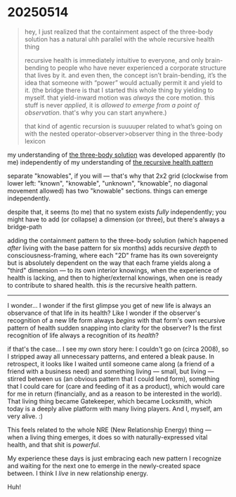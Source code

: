 # 20250514

> hey, I just realized that the containment aspect of the three-body solution has a natural uhh parallel with the whole recursive health thing
>
> recursive health is immediately intuitive to everyone, and only brain-bending to people who have never experienced a corporate structure that lives by it. and even then, the concept isn’t brain-bending, it’s the idea that someone with “power” would actually permit it and yield to it. (the bridge there is that I started this whole thing by yielding to myself. that yield-inward motion was _always_ the core motion. this stuff is never _applied_, it is _allowed to emerge from a point of observation_. that's why you can start anywhere.)
>
> that kind of agentic recursion is suuuuper related to what’s going on with the nested operator-observer>observer thing in the three-body lexicon

my understanding of [the three-body solution](12/the-three-body-solution.md) was developed apparently (to me) independently of my understanding of [the recursive health pattern](../../ideas/health-emerges-recursively.md)

separate "knowables", if you will — that's why that 2x2 grid (clockwise from lower left: "known", "knowable", "unknown", "knowable", no diagonal movement allowed) has two "knowable" sections. things can emerge independently.

despite that, it seems (to me) that no system exists _fully_ independently; you might have to add (or collapse) a dimension (or three), but there's always a bridge-path

adding the containment pattern to the three-body solution (which happened _after_ living with the base pattern for six months) adds recursive _depth_ to consciousness-framing, where each "2D" frame has its own sovereignty but is absolutely dependent on the way that each frame yields along a "third" dimension — to its own interior knowings, when the experience of health is lacking, and then to higher/external knowings, when one is ready to contribute to shared health. this _is_ the recursive health pattern.

***

I wonder... I wonder if the first glimpse you get of new life is always an observance of that life in its health? Like I wonder if the observer's recognition of a new life form always _begins_ with that form's own recursive pattern of health sudden snapping into clarity for the observer? Is the first recognition of life always a recognition of its _health_?

if that's the case... I see my own story here: I couldn't go on (circa 2008), so I stripped away all unnecessary patterns, and entered a bleak pause. In retrospect, it looks like I waited until someone came along (a friend of a friend with a business need) and something living — small, but living — stirred between us (an obvious pattern that I could lend form), something that I could care for (care and feeding of it as a product), which would care for me in return (financially, and as a reason to be interested in the world). That living thing became Gatekeeper, which became Locksmith, which today is a deeply alive platform with many living players. And I, myself, am very alive. :)

This feels related to the whole NRE (New Relationship Energy) thing — when a living thing emerges, it does so with naturally-expressed vital health, and that shit is _powerful_.

My experience these days is just embracing each new pattern I recognize and waiting for the next one to emerge in the newly-created space between. I think I _live_ in new relationship energy.

Huh!
